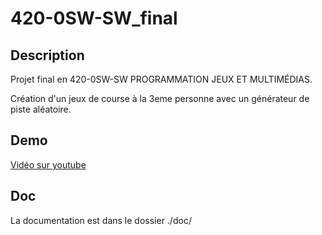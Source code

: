 # 420-0SW-SW_final

## Description

Projet final en 420-0SW-SW PROGRAMMATION JEUX ET MULTIMÉDIAS.

Création d'un jeux de course à la 3eme personne avec un générateur de piste aléatoire.

## Demo

[Vidéo sur youtube](https://youtu.be/mFJjh8SpK6w)

## Doc

La documentation est dans le dossier ./doc/
